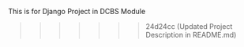 This is for Django Project in DCBS Module
>>>>>>> 24d24cc (Updated Project Description in README.md)
